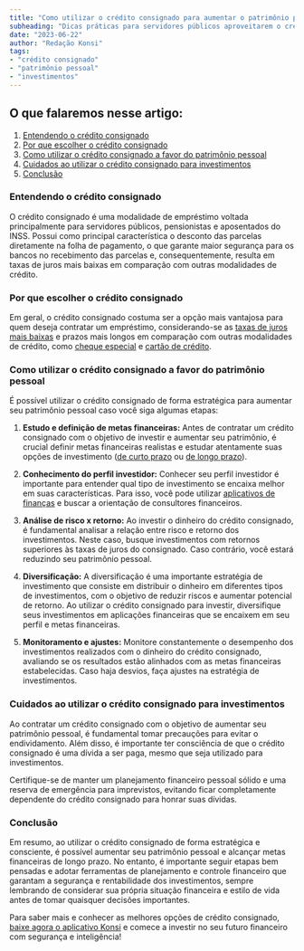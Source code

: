 ```yaml
---
title: "Como utilizar o crédito consignado para aumentar o patrimônio pessoal"
subheading: "Dicas práticas para servidores públicos aproveitarem o crédito consignado de forma estratégica na construção de um patrimônio sólido e seguro."
date: "2023-06-22"
author: "Redação Konsi"
tags:
- "crédito consignado"
- "patrimônio pessoal"
- "investimentos"
---
```


## O que falaremos nesse artigo:
1. [Entendendo o crédito consignado](#entendendo-o-credito-consignado)
2. [Por que escolher o crédito consignado](#por-que-escolher-o-credito-consignado)
3. [Como utilizar o crédito consignado a favor do patrimônio pessoal](#como-utilizar-o-credito-consignado-a-favor-do-patrimonio-pessoal)
4. [Cuidados ao utilizar o crédito consignado para investimentos](#cuidados-ao-utilizar-o-credito-consignado-para-investimentos)
5. [Conclusão](#conclusao)

### Entendendo o crédito consignado

O crédito consignado é uma modalidade de empréstimo voltada principalmente para servidores públicos, pensionistas e aposentados do INSS. Possui como principal característica o desconto das parcelas diretamente na folha de pagamento, o que garante maior segurança para os bancos no recebimento das parcelas e, consequentemente, resulta em taxas de juros mais baixas em comparação com outras modalidades de crédito.

### Por que escolher o crédito consignado

Em geral, o crédito consignado costuma ser a opção mais vantajosa para quem deseja contratar um empréstimo, considerando-se as [taxas de juros mais baixas](/7-dicas-para-conseguir-a-menor-taxa-de-juros-no-consignado.md) e prazos mais longos em comparação com outras modalidades de crédito, como [cheque especial](/como-sair-do-cheque-especial-como-servidor-público-estratégias-eficientes.md) e [cartão de crédito](/6-vantagens-do-cartao-de-credito-consignado.md).

### Como utilizar o crédito consignado a favor do patrimônio pessoal

É possível utilizar o crédito consignado de forma estratégica para aumentar seu patrimônio pessoal caso você siga algumas etapas:

1. **Estudo e definição de metas financeiras:** Antes de contratar um crédito consignado com o objetivo de investir e aumentar seu patrimônio, é crucial definir metas financeiras realistas e estudar atentamente suas opções de investimento ([de curto prazo](/investimentos-a-curto-prazo-para-servidores-publicos-opes-seguras-e-rentveis.md) ou [de longo prazo](/como-montar-um-planejamento-financeiro-de-longo-prazo-para-servidores-pblicos.md)).

2. **Conhecimento do perfil investidor:** Conhecer seu perfil investidor é importante para entender qual tipo de investimento se encaixa melhor em suas características. Para isso, você pode utilizar [aplicativos de finanças](/a-papel-dos-aplicativos-de-finanas-na-gesto-financeira-dos-servidores-pblicos.md) e buscar a orientação de consultores financeiros.

3. **Análise de risco x retorno:** Ao investir o dinheiro do crédito consignado, é fundamental analisar a relação entre risco e retorno dos investimentos. Neste caso, busque investimentos com retornos superiores às taxas de juros do consignado. Caso contrário, você estará reduzindo seu patrimônio pessoal.

4. **Diversificação:** A diversificação é uma importante estratégia de investimento que consiste em distribuir o dinheiro em diferentes tipos de investimentos, com o objetivo de reduzir riscos e aumentar potencial de retorno. Ao utilizar o crédito consignado para investir, diversifique seus investimentos em aplicações financeiras que se encaixem em seu perfil e metas financeiras.

5. **Monitoramento e ajustes:** Monitore constantemente o desempenho dos investimentos realizados com o dinheiro do crédito consignado, avaliando se os resultados estão alinhados com as metas financeiras estabelecidas. Caso haja desvios, faça ajustes na estratégia de investimentos.

### Cuidados ao utilizar o crédito consignado para investimentos

Ao contratar um crédito consignado com o objetivo de aumentar seu patrimônio pessoal, é fundamental tomar precauções para evitar o endividamento. Além disso, é importante ter consciência de que o crédito consignado é uma dívida a ser paga, mesmo que seja utilizado para investimentos. 

Certifique-se de manter um planejamento financeiro pessoal sólido e uma reserva de emergência para imprevistos, evitando ficar completamente dependente do crédito consignado para honrar suas dívidas.

### Conclusão

Em resumo, ao utilizar o crédito consignado de forma estratégica e consciente, é possível aumentar seu patrimônio pessoal e alcançar metas financeiras de longo prazo. No entanto, é importante seguir etapas bem pensadas e adotar ferramentas de planejamento e controle financeiro que garantam a segurança e rentabilidade dos investimentos, sempre lembrando de considerar sua própria situação financeira e estilo de vida antes de tomar quaisquer decisões importantes.

Para saber mais e conhecer as melhores opções de crédito consignado, [baixe agora o aplicativo Konsi](https://konsi.com.br/app) e comece a investir no seu futuro financeiro com segurança e inteligência!